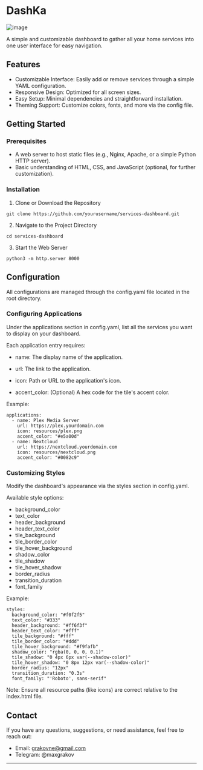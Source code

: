 
# DashKa

![image](https://github.com/user-attachments/assets/6680fb09-a076-47a2-a987-9283936b505b)

A simple and customizable dashboard to gather all your home services into one user interface for easy navigation.

## Features

-   Customizable Interface: Easily add or remove services through a simple YAML configuration.
-   Responsive Design: Optimized for all screen sizes.
-   Easy Setup: Minimal dependencies and straightforward installation.
-   Theming Support: Customize colors, fonts, and more via the config file.


## Getting Started

### Prerequisites

-   A web server to host static files (e.g., Nginx, Apache, or a simple Python HTTP server).
-   Basic understanding of HTML, CSS, and JavaScript (optional, for further customization).

### Installation

1. Clone or Download the Repository

```
git clone https://github.com/yourusername/services-dashboard.git
```

2. Navigate to the Project Directory

```
cd services-dashboard
```
3. Start the Web Server

```  
python3 -m http.server 8000
```

## Configuration

All configurations are managed through the config.yaml file located in the root directory.

### Configuring Applications

Under the applications section in config.yaml, list all the services you want to display on your dashboard.

Each application entry requires:
-   name: The display name of the application.

-   url: The link to the application.

-   icon: Path or URL to the application's icon.

-   accent_color: (Optional) A hex code for the tile's accent color.


Example:
```
applications:
  - name: Plex Media Server
    url: https://plex.yourdomain.com
    icon: resources/plex.png
    accent_color: "#e5a00d"
  - name: Nextcloud
    url: https://nextcloud.yourdomain.com
    icon: resources/nextcloud.png
    accent_color: "#0082c9"
 ```

### Customizing Styles

Modify the dashboard's appearance via the styles section in config.yaml.

Available style options:

-   background_color
-   text_color
-   header_background
-   header_text_color
-   tile_background
-   tile_border_color
-   tile_hover_background
-   shadow_color
-   tile_shadow
-   tile_hover_shadow
-   border_radius
-   transition_duration
-   font_family


Example:
```
styles:
  background_color: "#f0f2f5"
  text_color: "#333"
  header_background: "#ff6f3f"
  header_text_color: "#fff"
  tile_background: "#fff"
  tile_border_color: "#ddd"
  tile_hover_background: "#f9fafb"
  shadow_color: "rgba(0, 0, 0, 0.1)"
  tile_shadow: "0 4px 6px var(--shadow-color)"
  tile_hover_shadow: "0 8px 12px var(--shadow-color)"
  border_radius: "12px"
  transition_duration: "0.3s"
  font_family: "'Roboto', sans-serif"
```
Note: Ensure all resource paths (like icons) are correct relative to the index.html file.

## Contact

If you have any questions, suggestions, or need assistance, feel free to reach out:

-   Email: grakovne@gmail.com
-   Telegram: @maxgrakov
* * *
